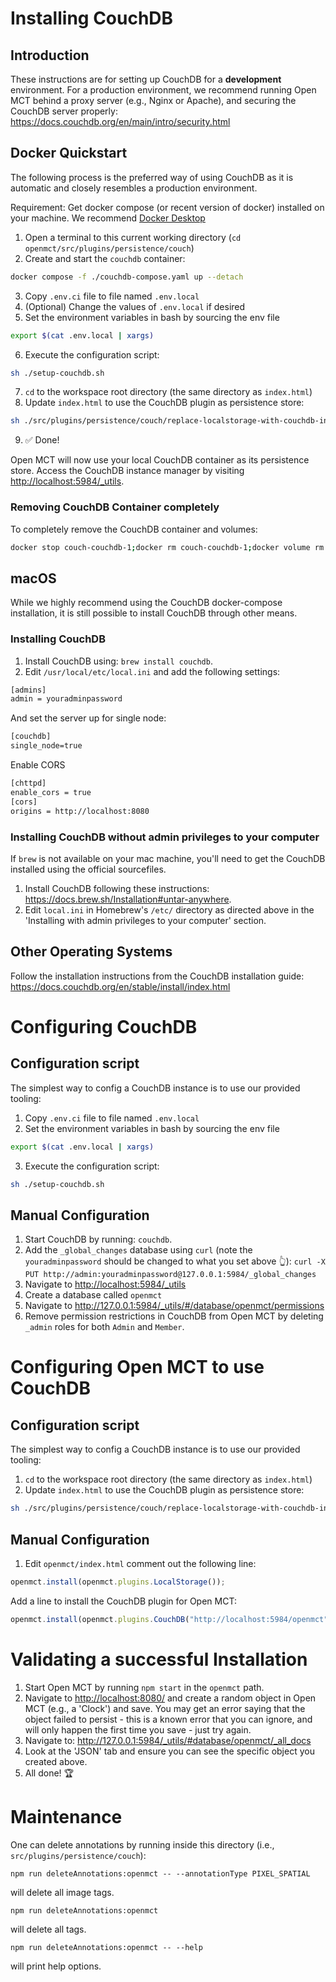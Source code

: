 
# Installing CouchDB

## Introduction

These instructions are for setting up CouchDB for a **development** environment. For a production environment, we recommend running Open MCT behind a proxy server (e.g., Nginx or Apache), and securing the CouchDB server properly:
<https://docs.couchdb.org/en/main/intro/security.html>

## Docker Quickstart

The following process is the preferred way of using CouchDB as it is automatic and closely resembles a production environment.

Requirement:
Get docker compose (or recent version of docker) installed on your machine. We recommend [Docker Desktop](https://www.docker.com/products/docker-desktop/)

1. Open a terminal to this current working directory (`cd openmct/src/plugins/persistence/couch`)
2. Create and start the `couchdb` container:

```sh
docker compose -f ./couchdb-compose.yaml up --detach
```
3. Copy `.env.ci` file to file named `.env.local`
4. (Optional) Change the values of `.env.local` if desired
5. Set the environment variables in bash by sourcing the env file

```sh
export $(cat .env.local | xargs)
```

6. Execute the configuration script:

```sh
sh ./setup-couchdb.sh
```

7. `cd` to the workspace root directory (the same directory as `index.html`)
8. Update `index.html` to use the CouchDB plugin as persistence store:

```sh
sh ./src/plugins/persistence/couch/replace-localstorage-with-couchdb-indexhtml.sh
```
9. ✅ Done!

Open MCT will now use your local CouchDB container as its persistence store. Access the CouchDB instance manager by visiting <http://localhost:5984/_utils>.

### Removing CouchDB Container completely

To completely remove the CouchDB container and volumes:

```sh
docker stop couch-couchdb-1;docker rm couch-couchdb-1;docker volume rm couch_couchdb
```

## macOS

While we highly recommend using the CouchDB docker-compose installation, it is still possible to install CouchDB through other means.

### Installing CouchDB

1. Install CouchDB using: `brew install couchdb`. 
2. Edit `/usr/local/etc/local.ini` and add the following settings:

  ```txt
  [admins]
  admin = youradminpassword
  ```

  And set the server up for single node:

  ```txt
  [couchdb]
  single_node=true
  ```

  Enable CORS

  ```txt
  [chttpd]
  enable_cors = true
  [cors]
  origins = http://localhost:8080
  ```


### Installing CouchDB without admin privileges to your computer

If `brew` is not available on your mac machine, you'll need to get the CouchDB installed using the official sourcefiles.
1. Install CouchDB following these instructions: <https://docs.brew.sh/Installation#untar-anywhere>.
1. Edit `local.ini` in Homebrew's `/etc/` directory as directed above in the 'Installing with admin privileges to your computer' section.

## Other Operating Systems

Follow the installation instructions from the CouchDB installation guide: <https://docs.couchdb.org/en/stable/install/index.html>

# Configuring CouchDB

## Configuration script

The simplest way to config a CouchDB instance is to use our provided tooling:
1. Copy `.env.ci` file to file named `.env.local`
2. Set the environment variables in bash by sourcing the env file

```sh
export $(cat .env.local | xargs)
```

3. Execute the configuration script:

```sh
sh ./setup-couchdb.sh
```

## Manual Configuration

1. Start CouchDB by running: `couchdb`.
2. Add the `_global_changes` database using `curl` (note the `youradminpassword` should be changed to what you set above 👆): `curl -X PUT http://admin:youradminpassword@127.0.0.1:5984/_global_changes`
3. Navigate to <http://localhost:5984/_utils>
4. Create a database called `openmct`
5. Navigate to <http://127.0.0.1:5984/_utils/#/database/openmct/permissions>
6. Remove permission restrictions in CouchDB from Open MCT by deleting `_admin` roles for both `Admin` and `Member`.

# Configuring Open MCT to use CouchDB

## Configuration script
The simplest way to config a CouchDB instance is to use our provided tooling:
1. `cd` to the workspace root directory (the same directory as `index.html`)
2. Update `index.html` to use the CouchDB plugin as persistence store:

```sh
sh ./src/plugins/persistence/couch/replace-localstorage-with-couchdb-indexhtml.sh
```

## Manual Configuration

1. Edit `openmct/index.html` comment out the following line:

  ```js
  openmct.install(openmct.plugins.LocalStorage());
  ```

  Add a line to install the CouchDB plugin for Open MCT:

  ```js
  openmct.install(openmct.plugins.CouchDB("http://localhost:5984/openmct"));
  ```

# Validating a successful Installation

1. Start Open MCT by running `npm start` in the `openmct` path.
2. Navigate to <http://localhost:8080/> and create a random object in Open MCT (e.g., a 'Clock') and save. You may get an error saying that the object failed to persist - this is a known error that you can ignore, and will only happen the first time you save - just try again.
3. Navigate to: <http://127.0.0.1:5984/_utils/#database/openmct/_all_docs>
4. Look at the 'JSON' tab and ensure you can see the specific object you created above.
5. All done! 🏆

# Maintenance

One can delete annotations by running inside this directory (i.e., `src/plugins/persistence/couch`):
```
npm run deleteAnnotations:openmct -- --annotationType PIXEL_SPATIAL
```

will delete all image tags.

```
npm run deleteAnnotations:openmct 
```

will delete all tags. 

```
npm run deleteAnnotations:openmct -- --help
```

will print help options.